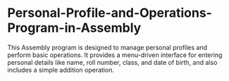 # Personal-Profile-and-Operations-Program-in-Assembly
This Assembly program is designed to manage personal profiles and perform basic operations. It provides a menu-driven interface for entering personal details like name, roll number, class, and date of birth, and also includes a simple addition operation.
